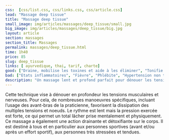 ```yaml
---
css:  [css/list.css, css/links.css, css/article.css]
lead: "Massage deep tissue"
title: "Massage deep tissue"
small_image: img/articles/massages/deep_tissue/small.jpg
big_image: img/articles/massages/deep_tissue/big.jpg
layout: article
section: massages
section_title: Massages
permalink: massages/deep_tissue.html
time: 1h40
price: 85
slug: deep_tissue
links: [ ayurvedique, thai, tarif, charte]
good: ["Draine, mobilise les toxines et aide à les éliminer", "Tonifie et relance la circulation sanguine et lymphatique", "Apaise le système nerveux", "Détend musculairement en profondeur"]
bad: ["Etats inflammatoires", "Fièvre", "Phlébite", "Hypertension non traitée"]
description: "Un massage lent et profond parfait pour dénouer les tensions musculaires et retrouver calme et fluidité dans son corps et son esprit."
---
```

Cette technique vise à dénouer en profondeur les 
tensions musculaires et nerveuses. 
Pour cela, de nombreuses manoeuvres spécifiques, 
incluant l’usage des avant-bras de la praticienne, 
favorisent la dissipation des multiples tensions et noeuds.
Le rythme est lent mais la pression exercée est forte, ce 
qui permet un total lâcher prise mentalement et 
physiquement.
Ce massage a également une action drainante et 
détoxifiante sur le corps.
Il est destiné à tous et en particulier aux personnes 
sportives (avant et/ou après un effort sportif), aux 
personnes très stressées et tendues. 
